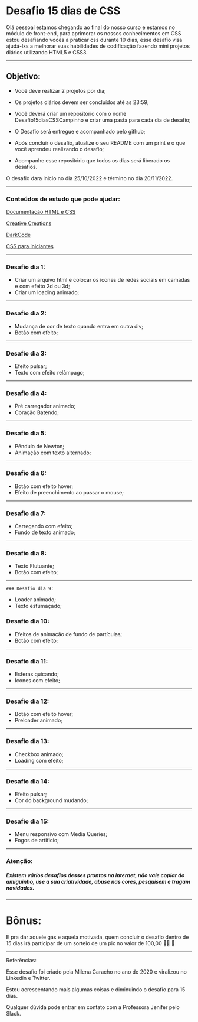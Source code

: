 # Desafio 15 dias de CSS

Olá pessoal estamos chegando ao final do nosso curso e estamos no módulo de front-end, para aprimorar os nossos conhecimentos em CSS estou desafiando vocês a praticar css durante 10 dias, esse desafio visa ajudá-lxs a melhorar suas habilidades de codificação fazendo mini projetos diários utilizando HTML5  e CSS3.

------

## Objetivo:

- Você deve realizar 2 projetos por dia; 

- Os projetos diários devem ser concluídos até as 23:59;

- Você deverá criar um repositório com o nome Desafio15diasCSSCampinho e criar uma pasta para cada dia de desafio;

- O Desafio será entregue e acompanhado pelo github;

- Após concluir o desafio, atualize o seu README com um print e o que você aprendeu realizando o desafio;

- Acompanhe esse repositório que todos os dias será liberado os desafios.

O desafio dara inicio no dia 25/10/2022 e término no dia 20/11/2022.

  ------

  ### Conteúdos de estudo que pode ajudar:

  [Documentação HTML e CSS](https://www.w3schools.com/html/html_css.asp)

  [Creative Creations](https://www.youtube.com/channel/UCOKmVksbzoKJKmtu7rlEM1A) 

  [DarkCode](https://www.youtube.com/channel/UCD3KVjbb7aq2OiOffuungzw)

  [CSS para iniciantes](https://www.youtube.com/watch?v=vwbegraDXD8&t=1201s)

  ------

  ### Desafio dia 1:

  - Criar um arquivo html e colocar os ícones de redes sociais em camadas e com efeito 2d ou 3d;
  - Criar um loading animado;

  ------
  
  ### Desafio dia 2:

  - Mudança de cor de texto quando entra em outra div;
  - Botão com efeito;

   ------

  ### Desafio dia 3:

  - Efeito pulsar;
  - Texto com efeito relâmpago;

   ------

 ### Desafio dia 4:

  - Pré carregador animado;
  - Coração Batendo;

 ------
  ### Desafio dia 5:

  - Pêndulo de Newton;
  - Animação com texto alternado;

 ------
  ### Desafio dia 6:

  - Botão com efeito hover;
  - Efeito de preenchimento ao passar o mouse;

  ------
  ### Desafio dia 7:

  - Carregando com efeito;
  - Fundo de texto animado;

  ------
  ### Desafio dia 8:

  - Texto Flutuante;
  - Botão com efeito;

  ------

    ### Desafio dia 9:

  - Loader animado;
  - Texto esfumaçado;

### Desafio dia 10:

  - Efeitos de animação de fundo de partículas;
  - Botão com efeito;

  ------
### Desafio dia 11:

  - Esferas quicando;
  - Icones com efeito;

  ------
  ### Desafio dia 12:

  - Botão com efeito hover;
  - Preloader animado;

   ------
   ### Desafio dia 13:

  - Checkbox animado;
  - Loading com efeito;

  ------
   ### Desafio dia 14:

  - Efeito pulsar;
  - Cor do background mudando;

------
   ### Desafio dia 15:

  - Menu responsivo com Media Queries;
  - Fogos de artificio;

  ------
    
  ### Atenção:

  ##### Existem vários desafios desses prontos na internet, não vale copiar do amiguinho, use a sua criatividade, abuse nas cores, pesquisem e tragam novidades.

  ------

  # Bônus:

  E pra dar aquele gás e aquela motivada, quem concluir o desafio dentro de 15 dias irá participar de um sorteio de um pix no valor de 100,00 🤑🤩 🥳

------

Referências:

Esse desafio foi criado pela Milena Caracho no ano de 2020 e viralizou no Linkedin e Twitter.

Estou acrescentando mais algumas coisas e diminuindo o desafio para 15 dias.

Qualquer dúvida pode entrar em contato com a Professora Jenifer pelo Slack.
